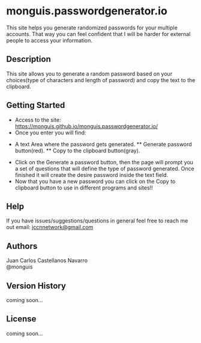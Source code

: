 # monguis.passwordgenerator.io

This site helps you generate randomized passwords for your multiple accounts. That way you can feel confident that I will be harder for external people to access your information.

## Description

This site allows you to generate a random password based on your choices(type of characters and length of password) and copy the text to the clipboard.

## Getting Started

* Access to the site: https://monguis.github.io/monguis.passwordgenerator.io/
* Once you enter you will find:
- A text Area where the password gets generated.
** Generate password button(red).
** Copy to the clipboard button(gray).
* Click on the Generate a password button, then the page will prompt you a set of questions that will define the type of password generated. Once finished it will create the desire password inside the text field.
* Now that you have a new password you can click on the Copy to clipboard button to use in different programs and sites!!

## Help

If you have issues/suggestions/questions in general feel free to reach me out email: jccnnetwork@gmail.com

## Authors

Juan Carlos Castellanos Navarro  
@monguis

## Version History

coming soon...

## License

coming soon...
